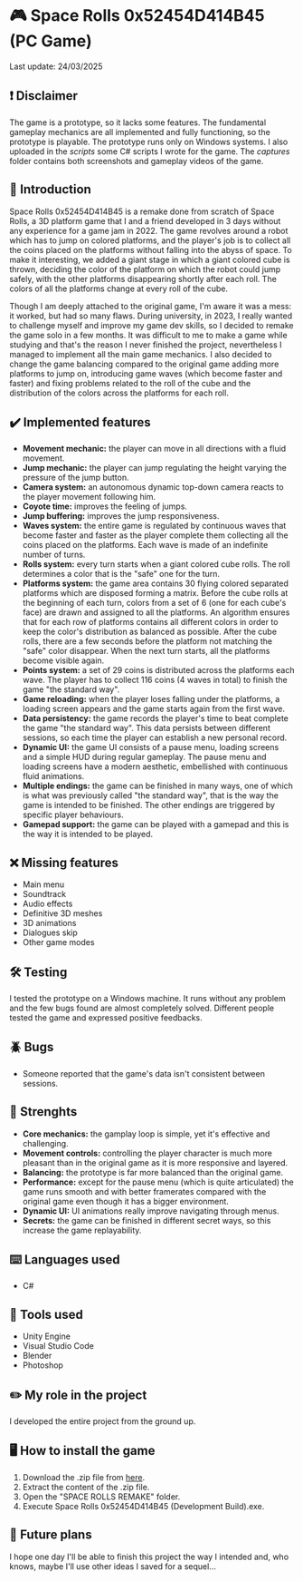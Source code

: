 # 🎮 Space Rolls 0x52454D414B45 (PC Game)
Last update: 24/03/2025
## ❗ Disclaimer
The game is a prototype, so it lacks some features. The fundamental gameplay mechanics are all implemented and fully functioning, so the prototype is playable. The prototype runs only on Windows systems. I also uploaded in the *scripts* some C# scripts I wrote
for the game. The *captures* folder contains both screenshots and gameplay videos of the game.
## 📄 Introduction
Space Rolls 0x52454D414B45 is a remake done from scratch of Space Rolls, a 3D platform game that I and a friend developed in 3 days without any experience for a game jam in 2022. The game revolves around a robot which has to jump on colored platforms, 
and the player's job is to collect all the coins placed on the platforms without falling into the abyss of space. To make it interesting, we added a giant stage in which a giant colored cube is thrown, deciding the color of the platform on which the 
robot could jump safely, with the other platforms disappearing shortly after each roll. The colors of all the platforms change at every roll of the cube. 

Though I am deeply attached to the original game, I'm aware it was a mess: it worked, but had so many flaws. During university, in 2023, I really wanted to challenge myself and improve my game dev skills, so I decided to remake the game solo in a few months. 
It was difficult to me to make a game while studying and that's the reason I never finished the project, nevertheless I managed to implement all the main game mechanics. I also decided to change the game balancing compared to the original game adding 
more platforms to jump on, introducing game waves (which become faster and faster) and fixing problems related to the roll of the cube and the distribution of the colors across the platforms for each roll.
## ✔️ Implemented features
- **Movement mechanic:** the player can move in all directions with a fluid movement.
- **Jump mechanic:** the player can jump regulating the height varying the pressure of the jump button.
- **Camera system:** an autonomous dynamic top-down camera reacts to the player movement following him.
- **Coyote time:** improves the feeling of jumps.
- **Jump buffering:** improves the jump responsiveness.
- **Waves system:** the entire game is regulated by continuous waves that become faster and faster as the player complete them collecting all the coins placed on the platforms. Each wave is made of an indefinite number of turns.
- **Rolls system:** every turn starts when a giant colored cube rolls. The roll determines a color that is the "safe" one for the turn.
- **Platforms system:** the game area contains 30 flying colored separated platforms which are disposed forming a matrix. Before the cube rolls at the beginning of each turn, colors from a set of 6 (one for each cube's face) are drawn and assigned
to all the platforms. An algorithm ensures that for each row of platforms contains all different colors in order to keep the color's distribution as balanced as possible. After the cube rolls, there are a few seconds before the platform not matching
the "safe" color disappear. When the next turn starts, all the platforms become visible again.
- **Points system:** a set of 29 coins is distributed across the platforms each wave. The player has to collect 116 coins (4 waves in total) to finish the game "the standard way".
- **Game reloading:** when the player loses falling under the platforms, a loading screen appears and the game starts again from the first wave.
- **Data persistency:** the game records the player's time to beat complete the game "the standard way". This data persists between different sessions, so each time the player can establish a new personal record.
- **Dynamic UI:** the game UI consists of a pause menu, loading screens and a simple HUD during regular gameplay. The pause menu and loading screens have a modern aesthetic, embellished with continuous fluid animations.
- **Multiple endings:** the game can be finished in many ways, one of which is what was previously called "the standard way", that is the way the game is intended to be finished. The other endings are triggered by specific player behaviours.
- **Gamepad support:** the game can be played with a gamepad and this is the way it is intended to be played.
## ❌ Missing features
- Main menu
- Soundtrack
- Audio effects
- Definitive 3D meshes
- 3D animations
- Dialogues skip
- Other game modes
## 🛠️ Testing
I tested the prototype on a Windows machine. It runs without any problem and the few bugs found are almost completely solved. Different people tested the game and expressed positive feedbacks.
## 🪲 Bugs
- Someone reported that the game's data isn't consistent between sessions.
## 💪 Strenghts
- **Core mechanics:** the gamplay loop is simple, yet it's effective and challenging.
- **Movement controls:** controlling the player character is much more pleasant than in the original game as it is more responsive and layered.
- **Balancing:** the prototype is far more balanced than the original game.
- **Performance:** except for the pause menu (which is quite articulated) the game runs smooth and with better framerates compared with the original game even though it has a bigger environment.
- **Dynamic UI:** UI animations really improve navigating through menus.
- **Secrets:** the game can be finished in different secret ways, so this increase the game replayability.
## ⌨️ Languages used
- C#
## 🔧 Tools used
- Unity Engine
- Visual Studio Code
- Blender
- Photoshop
## ✏️ My role in the project
I developed the entire project from the ground up.
## 🖥️ How to install the game
1. Download the .zip file from [here](https://drive.google.com/file/d/1UBwPUz0Vq6guU60jNS3YSFtpFGgRgHZG/view?usp=sharing).
2. Extract the content of the .zip file.
3. Open the "SPACE ROLLS REMAKE" folder.
4. Execute Space Rolls 0x52454D414B45 (Development Build).exe.
## 📅 Future plans
I hope one day I'll be able to finish this project the way I intended and, who knows, maybe I'll use other ideas I saved for a sequel...
